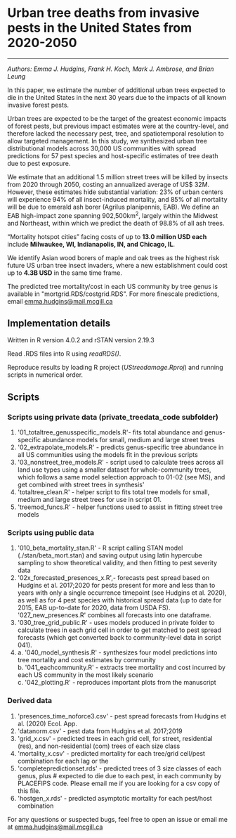 # Urban tree deaths from invasive pests in the United States from 2020-2050
---

_Authors: Emma J. Hudgins, Frank H. Koch, Mark J. Ambrose, and Brian Leung_

In this paper, we estimate the number of additional urban trees expected to die in the United States in the next 30 years due to the impacts of all known invasive forest pests.  

Urban trees are expected to be the target of the greatest economic impacts of forest pests, but previous impact estimates were at the country-level, and therefore lacked the necessary pest, tree, and spatiotemporal resolution to allow targeted management. In this study, we synthesized urban tree distributional models across 30,000 US communities with spread predictions for 57 pest species and host-specific estimates of tree death due to pest exposure.   

We estimate that an additional 1.5 million street trees will be killed by insects from 2020 through 2050, costing an annualized average of US$ 32M. However, these estimates hide substantial variation: 23% of urban centers will experience 94% of all insect-induced mortality, and 85% of all mortality will be due to emerald ash borer (Agrilus planipennis, EAB). We define an EAB high-impact zone spanning 902,500km<sup>2</sup>, largely within the Midwest and Northeast, within which we predict the death of 98.8% of all ash trees.  

“Mortality hotspot cities” facing costs of up to **13.0 million USD each** include **Milwaukee, WI, Indianapolis, IN, and Chicago, IL**.

We identify Asian wood borers of maple and oak trees as the highest risk future US urban tree insect invaders, where a new establishment could cost up to **4.3B USD** in the same time frame.

The predicted tree mortality/cost in each US community by tree genus is available in  "mortgrid.RDS/costgrid.RDS". For more finescale predictions, email emma.hudgins@mail.mcgill.ca  

## Implementation details

Written in R version 4.0.2 and rSTAN version 2.19.3

Read .RDS files into R using *readRDS()*.  

Reproduce results by loading R project (*UStreedamage.Rproj*) and running scripts in numerical order.  


## Scripts

### Scripts using private data (private_treedata_code subfolder)  

1. '01_totaltree_genusspecific_models.R'- fits total abundance and genus-specific abundance models for small, medium and large street trees
2. '02_extrapolate_models.R' - predicts genus-specific tree abundance in all US communities using the models fit in the previous scripts
3. '03_nonstreet_tree_models.R' - script used to calculate trees across all land use types using a smaller dataset for whole-community trees, which follows a same model selection approach to 01-02 (see MS), and get combined with street trees in synthesis'
3. 'totaltree_clean.R' - helper script to fits total tree models for small, medium and large street trees for use in script 01.
4. 'treemod_funcs.R' - helper functions used to assist in fitting street tree models


### Scripts using public data  

1. '010_beta_mortality_stan.R' - R script calling STAN model (./stan/beta_mort.stan) and saving output using latin hypercube sampling to show theoretical validity, and then fitting to pest severity data  
2. '02x_forecasted_presences_x.R',- forecasts pest spread based on Hudgins et al. 2017;2020 for pests present for more and less than to years with only a single occurrence timepoint (see Hudgins et al. 2020), as well as for 4 pest species with historical spread data (up to date for 2015, EAB up-to-date for 2020, data from USDA FS). '027_new_presences.R' combines all forecasts into one dataframe.
3. '030_tree_grid_public.R' - uses models produced in private folder to calculate trees in each grid cell in order to get matched to pest spread forecasts (which get converted back to community-level data in script 041).  
4. 	a. '040_model_synthesis.R' - synthesizes four model predictions into tree mortality and cost estimates by community  
	b. '041_eachcommunity.R' - extracts tree mortality and cost incurred by each US community in the most likely scenario  
	c. '042_plotting.R' - reproduces important plots from the manuscript  

### Derived data  

1. 'presences_time_noforce3.csv' - pest spread forecasts from Hudgins et al. (2020) Ecol. App.  
2. 'datanorm.csv' - pest data from Hudgins et al. 2017;2019  
3. 'grid_x.csv' - predicted trees in each grid cell, for street, residential (res), and non-residential (com) trees of each size class   
4. 'mortality_x.csv' - predicted mortality for each tree/grid cell/pest combination for each lag or the 
6. 'completepredictionset.rds' - predicted trees of 3 size classes of each genus, plus # expected to die due to each pest, in each community by PLACEFIPS code. Please email me if you are looking for a csv copy of this file.
7. 'hostgen_x.rds' - predicted asymptotic mortality for each pest/host combination

For any questions or suspected bugs, feel free to open an issue or email me at emma.hudgins@mail.mcgill.ca





